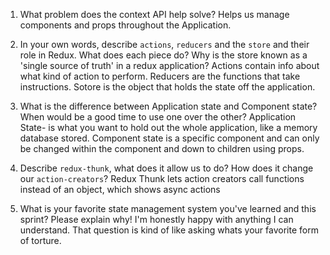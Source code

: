 1. What problem does the context API help solve?
   Helps us manage components and props throughout the Application.

1. In your own words, describe `actions`, `reducers` and the `store` and their role in Redux. What does each piece do? Why is the store known as a 'single source of truth' in a redux application?
   Actions contain info about what kind of action to perform. Reducers are the functions that take instructions. Sotore is the object that holds the state off the application.

1. What is the difference between Application state and Component state? When would be a good time to use one over the other?
   Application State- is what you want to hold out the whole application, like a memory database stored. Component state is a specific component and can only be changed within the component and down to children using props.

1. Describe `redux-thunk`, what does it allow us to do? How does it change our `action-creators`?
   Redux Thunk lets action creators call functions instead of an object, which shows async actions

1. What is your favorite state management system you've learned and this sprint? Please explain why!
   I'm honestly happy with anything I can understand. That question is kind of like asking whats your favorite form of torture.
